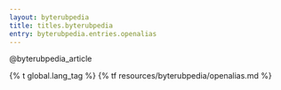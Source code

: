 ```yaml
---
layout: byterubpedia
title: titles.byterubpedia
entry: byterubpedia.entries.openalias
---
```


@byterubpedia_article

{% t global.lang_tag %}
{% tf resources/byterubpedia/openalias.md %}
